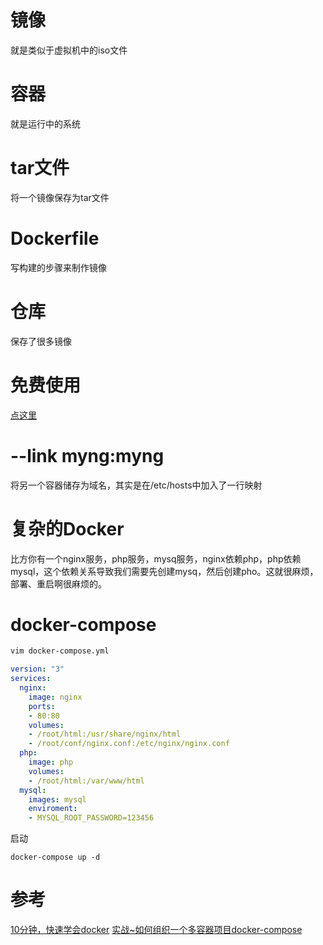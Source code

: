 # 镜像
就是类似于虚拟机中的iso文件
# 容器
就是运行中的系统
<!-- more -->
# tar文件
将一个镜像保存为tar文件
# Dockerfile
写构建的步骤来制作镜像
# 仓库
保存了很多镜像
# 免费使用
[点这里](https://labs.play-with-docker.com)
# --link myng:myng
将另一个容器储存为域名，其实是在/etc/hosts中加入了一行映射
# 复杂的Docker
比方你有一个nginx服务，php服务，mysq服务，nginx依赖php，php依赖mysql，这个依赖关系导致我们需要先创建mysq，然后创建pho。这就很麻烦，部署、重启啊很麻烦的。
# docker-compose
```sh
vim docker-compose.yml
```
```yml
version: "3"
services:
  nginx:
    image: nginx
    ports:
    - 80:80
    volumes:
    - /root/html:/usr/share/nginx/html
    - /root/conf/nginx.conf:/etc/nginx/nginx.conf
  php:
    image: php
    volumes:
    - /root/html:/var/www/html
  mysql:
    images: mysql
    enviroment:
    - MYSQL_ROOT_PASSWORD=123456
```
启动
```
docker-compose up -d
```
# 参考
[10分钟，快速学会docker](https://www.bilibili.com/video/av58402749)
[实战~如何组织一个多容器项目docker-compose](https://www.bilibili.com/video/BV1Wt411w72h?from=search&seid=8050868676251482351)
